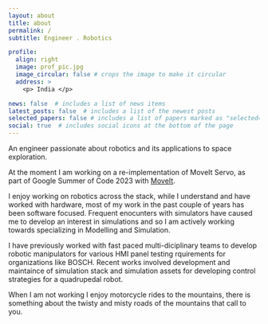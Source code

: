 ```yaml
---
layout: about
title: about
permalink: /
subtitle: Engineer . Robotics

profile:
  align: right
  image: prof_pic.jpg
  image_circular: false # crops the image to make it circular
  address: >
    <p> India </p>

news: false  # includes a list of news items
latest_posts: false  # includes a list of the newest posts
selected_papers: false # includes a list of papers marked as "selected={true}"
social: true  # includes social icons at the bottom of the page
---
```


An engineer passionate about robotics and its applications to space exploration.

At the moment I am working on a re-implementation of MoveIt Servo, as part of Google Summer of Code 2023 with [MoveIt](https://moveit.picknik.ai/main/index.html). 

I enjoy working on robotics across the stack, while I understand and have worked with hardware, most of my work in the past couple of years has been software focused. Frequent enocunters with simulators have caused me to develop an interest in simulations and so I am actively working towards specializing in Modelling and Simulation.

I have previously worked with fast paced multi-diciplinary teams to develop robotic manipulators for various HMI panel testing rquirements for organizations like BOSCH. Recent works involved development and maintaince of simulation stack and simulation assets for developing control strategies for a quadrupedal robot. 

When I am not working I enjoy motorcycle rides to the mountains, there is something about the twisty and misty roads of the mountains that call to you.

